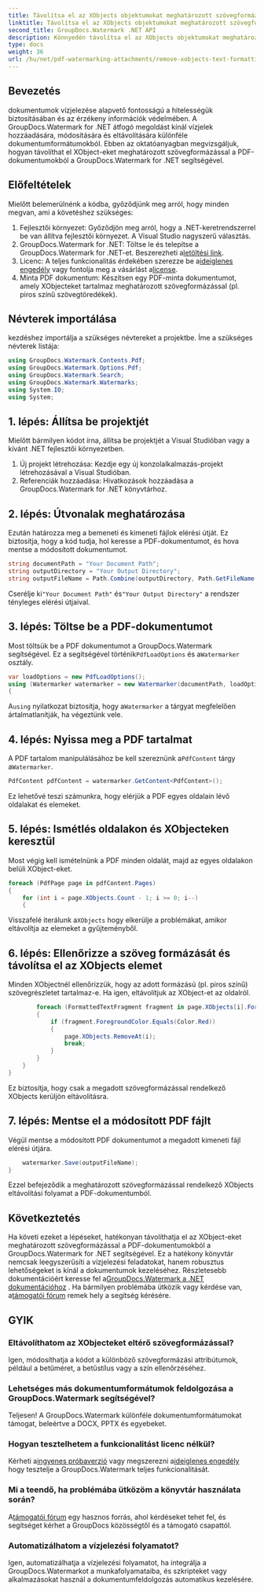 ```yaml
---
title: Távolítsa el az XObjects objektumokat meghatározott szövegformázással a PDF-ben
linktitle: Távolítsa el az XObjects objektumokat meghatározott szövegformázással a PDF-ben
second_title: GroupDocs.Watermark .NET API
description: Könnyedén távolítsa el az XObjects objektumokat meghatározott szövegformázással a PDF-ekből a GroupDocs.Watermark for .NET segítségével. Kövesse útmutatónkat a zökkenőmentes dokumentumkezeléshez.
type: docs
weight: 36
url: /hu/net/pdf-watermarking-attachments/remove-xobjects-text-formatting-pdf/
---
```

## Bevezetés
dokumentumok vízjelezése alapvető fontosságú a hitelességük biztosításában és az érzékeny információk védelmében. A GroupDocs.Watermark for .NET átfogó megoldást kínál vízjelek hozzáadására, módosítására és eltávolítására különféle dokumentumformátumokból. Ebben az oktatóanyagban megvizsgáljuk, hogyan távolíthat el XObject-eket meghatározott szövegformázással a PDF-dokumentumokból a GroupDocs.Watermark for .NET segítségével.
## Előfeltételek
Mielőtt belemerülnénk a kódba, győződjünk meg arról, hogy minden megvan, ami a követéshez szükséges:
1. Fejlesztői környezet: Győződjön meg arról, hogy a .NET-keretrendszerrel be van állítva fejlesztői környezet. A Visual Studio nagyszerű választás.
2.  GroupDocs.Watermark for .NET: Töltse le és telepítse a GroupDocs.Watermark for .NET-et. Beszerezheti a[letöltési link](https://releases.groupdocs.com/Watermark/net/).
3.  Licenc: A teljes funkcionalitás érdekében szerezze be a[ideiglenes engedély](https://purchase.groupdocs.com/temporary-engedély/) vagy fontolja meg a vásárlást a[license](https://purchase.groupdocs.com/buy).
4. Minta PDF dokumentum: Készítsen egy PDF-minta dokumentumot, amely XObjecteket tartalmaz meghatározott szövegformázással (pl. piros színű szövegtöredékek).

## Névterek importálása
kezdéshez importálja a szükséges névtereket a projektbe. Íme a szükséges névterek listája:
```csharp
using GroupDocs.Watermark.Contents.Pdf;
using GroupDocs.Watermark.Options.Pdf;
using GroupDocs.Watermark.Search;
using GroupDocs.Watermark.Watermarks;
using System.IO;
using System;
```
## 1. lépés: Állítsa be projektjét
Mielőtt bármilyen kódot írna, állítsa be projektjét a Visual Studióban vagy a kívánt .NET fejlesztői környezetben.
1. Új projekt létrehozása: Kezdje egy új konzolalkalmazás-projekt létrehozásával a Visual Studióban.
2. Referenciák hozzáadása: Hivatkozások hozzáadása a GroupDocs.Watermark for .NET könyvtárhoz.
## 2. lépés: Útvonalak meghatározása
Ezután határozza meg a bemeneti és kimeneti fájlok elérési útját. Ez biztosítja, hogy a kód tudja, hol keresse a PDF-dokumentumot, és hova mentse a módosított dokumentumot.
```csharp
string documentPath = "Your Document Path";
string outputDirectory = "Your Output Directory";
string outputFileName = Path.Combine(outputDirectory, Path.GetFileName(documentPath));
```
 Cserélje ki`"Your Document Path"` és`"Your Output Directory"` a rendszer tényleges elérési útjaival.
## 3. lépés: Töltse be a PDF-dokumentumot
 Most töltsük be a PDF dokumentumot a GroupDocs.Watermark segítségével. Ez a segítségével történik`PdfLoadOptions` és a`Watermarker` osztály.
```csharp
var loadOptions = new PdfLoadOptions();
using (Watermarker watermarker = new Watermarker(documentPath, loadOptions))
{
```
 A`using` nyilatkozat biztosítja, hogy a`Watermarker` a tárgyat megfelelően ártalmatlanítják, ha végeztünk vele.
## 4. lépés: Nyissa meg a PDF tartalmat
 A PDF tartalom manipulálásához be kell szereznünk a`PdfContent` tárgy a`Watermarker`.
```csharp
PdfContent pdfContent = watermarker.GetContent<PdfContent>();
```
Ez lehetővé teszi számunkra, hogy elérjük a PDF egyes oldalain lévő oldalakat és elemeket.
## 5. lépés: Ismétlés oldalakon és XObjecteken keresztül
Most végig kell ismételnünk a PDF minden oldalát, majd az egyes oldalakon belüli XObject-eket.
```csharp
foreach (PdfPage page in pdfContent.Pages)
{
    for (int i = page.XObjects.Count - 1; i >= 0; i--)
    {
```
 Visszafelé iterálunk a`XObjects` hogy elkerülje a problémákat, amikor eltávolítja az elemeket a gyűjteményből.
## 6. lépés: Ellenőrizze a szöveg formázását és távolítsa el az XObjects elemet
Minden XObjectnél ellenőrizzük, hogy az adott formázású (pl. piros színű) szövegrészletet tartalmaz-e. Ha igen, eltávolítjuk az XObject-et az oldalról.
```csharp
        foreach (FormattedTextFragment fragment in page.XObjects[i].FormattedTextFragments)
        {
            if (fragment.ForegroundColor.Equals(Color.Red))
            {
                page.XObjects.RemoveAt(i);
                break;
            }
        }
    }
}
```
Ez biztosítja, hogy csak a megadott szövegformázással rendelkező XObjects kerüljön eltávolításra.
## 7. lépés: Mentse el a módosított PDF fájlt
Végül mentse a módosított PDF dokumentumot a megadott kimeneti fájl elérési útjára.
```csharp
    watermarker.Save(outputFileName);
}
```
Ezzel befejeződik a meghatározott szövegformázással rendelkező XObjects eltávolítási folyamat a PDF-dokumentumból.

## Következtetés
Ha követi ezeket a lépéseket, hatékonyan távolíthatja el az XObject-eket meghatározott szövegformázással a PDF-dokumentumokból a GroupDocs.Watermark for .NET segítségével. Ez a hatékony könyvtár nemcsak leegyszerűsíti a vízjelezési feladatokat, hanem robusztus lehetőségeket is kínál a dokumentumok kezeléséhez. Részletesebb dokumentációért keresse fel a[GroupDocs.Watermark a .NET dokumentációhoz](https://reference.groupdocs.com/Watermark/net/) . Ha bármilyen problémába ütközik vagy kérdése van, a[támogatói fórum](https://forum.groupdocs.com/c/watermark/19) remek hely a segítség kérésére.
## GYIK
### Eltávolíthatom az XObjecteket eltérő szövegformázással?
Igen, módosíthatja a kódot a különböző szövegformázási attribútumok, például a betűméret, a betűstílus vagy a szín ellenőrzéséhez.
### Lehetséges más dokumentumformátumok feldolgozása a GroupDocs.Watermark segítségével?
Teljesen! A GroupDocs.Watermark különféle dokumentumformátumokat támogat, beleértve a DOCX, PPTX és egyebeket.
### Hogyan tesztelhetem a funkcionalitást licenc nélkül?
 Kérheti a[ingyenes próbaverzió](https://releases.groupdocs.com/) vagy megszerezni a[ideiglenes engedély](https://purchase.groupdocs.com/temporary-license/) hogy tesztelje a GroupDocs.Watermark teljes funkcionalitását.
### Mi a teendő, ha problémába ütközöm a könyvtár használata során?
 A[támogatói fórum](https://forum.groupdocs.com/c/watermark/19) egy hasznos forrás, ahol kérdéseket tehet fel, és segítséget kérhet a GroupDocs közösségtől és a támogató csapattól.
### Automatizálhatom a vízjelezési folyamatot?
Igen, automatizálhatja a vízjelezési folyamatot, ha integrálja a GroupDocs.Watermarkot a munkafolyamataiba, és szkripteket vagy alkalmazásokat használ a dokumentumfeldolgozás automatikus kezelésére.